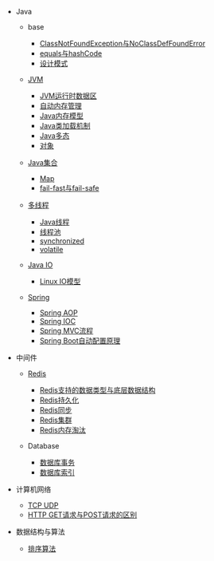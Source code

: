 - Java
  - base
    - [ClassNotFoundException与NoClassDefFoundError](java/base/ClassNotFoundException-vs-NoClassDefFoundError)
    - [equals与hashCode](java/base/equals-and-hashcode)
    - [设计模式](java/base/design-pattern)
  
  - [JVM](java/jvm/)
    - [JVM运行时数据区](java/jvm/jvm-runtime-data-area)
    - [自动内存管理](java/jvm/memory-management)
    - [Java内存模型](java/jvm/java-memory-model)
    - [Java类加载机制](java/jvm/classload)
    - [Java多态](java/jvm/polymorphism)
    - [对象](java/jvm/object)
  
  - [Java集合](java/collection/)
    - [Map](java/collection/map)
    - [fail-fast与fail-safe](java/collection/fail-fast-and-fail-safe)
  
  - [多线程](java/multithread/)
    - [Java线程](java/multithread/thread)
    - [线程池](java/multithread/threadpool)
    - [synchronized](java/multithread/synchronized)
    - [volatile](java/multithread/volatile)

  - [Java IO](java/io/)
    - [Linux IO模型](java/io/linux-io)  
  
  - [Spring](java/spring/)
    - [Spring AOP](java/spring/aop)
    - [Spring IOC](java/spring/ioc)
    - [Spring MVC流程](java/spring/springmvc)
    - [Spring Boot自动配置原理](java/spring/spring-boot-autoconfiguration)

- 中间件
  - [Redis](middleware/redis/)
    - [Redis支持的数据类型与底层数据结构](middleware/redis/data-structure)
    - [Redis持久化](middleware/redis/persistence)
    - [Redis同步](middleware/redis/sync)
    - [Redis集群](middleware/redis/cluster)
    - [Redis内存淘汰](middleware/redis/memory)
  
  - Database
    - [数据库事务](middleware/database/transaction)
    - [数据库索引](middleware/database/index)

- 计算机网络
  - [TCP UDP](network/tcp-udp)
  - [HTTP GET请求与POST请求的区别](network/get-vs-post)

- 数据结构与算法
  - [排序算法](algorithm/sort)
